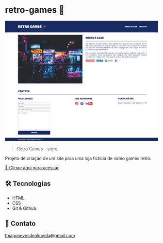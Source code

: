 # retro-games 👾


![preview](./images/github-preview.png)

> Retro Games - store

Projeto de criação de um site para uma loja fictícia de video games retrô.

[🔗 Clique aqui para acessar](https://thiagonevesalmeida.github.io/retro-games/)

## 🛠️ Tecnologias

- HTML
- CSS
- Git & Github

## 📨 Contato

thiagonevesdealmeida@gmail.com
